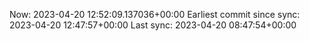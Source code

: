 Now: 2023-04-20 12:52:09.137036+00:00 Earliest commit since sync: 2023-04-20 12:47:57+00:00 Last sync: 2023-04-20 08:47:54+00:00

